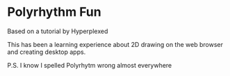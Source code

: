 # Polyrhythm Fun

Based on a tutorial by Hyperplexed  

This has been a learning experience about 2D drawing on the web browser and creating desktop apps.  

P.S. I know I spelled Polyrhytm wrong almost everywhere